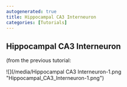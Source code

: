 ```yaml
---
autogenerated: true
title: Hippocampal CA3 Interneuron
categories: [Tutorials]
---
```


## Hippocampal CA3 Interneuron

(from the previous tutorial:

![](/media/Hippocampal CA3 Interneuron-1.png "Hippocampal_CA3_Interneuron-1.png")



